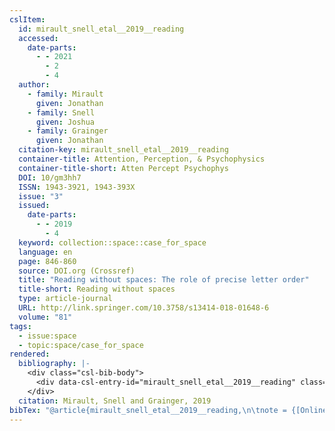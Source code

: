 ```yaml
---
cslItem:
  id: mirault_snell_etal__2019__reading
  accessed:
    date-parts:
      - - 2021
        - 2
        - 4
  author:
    - family: Mirault
      given: Jonathan
    - family: Snell
      given: Joshua
    - family: Grainger
      given: Jonathan
  citation-key: mirault_snell_etal__2019__reading
  container-title: Attention, Perception, & Psychophysics
  container-title-short: Atten Percept Psychophys
  DOI: 10/gm3hh7
  ISSN: 1943-3921, 1943-393X
  issue: "3"
  issued:
    date-parts:
      - - 2019
        - 4
  keyword: collection::space::case_for_space
  language: en
  page: 846-860
  source: DOI.org (Crossref)
  title: "Reading without spaces: The role of precise letter order"
  title-short: Reading without spaces
  type: article-journal
  URL: http://link.springer.com/10.3758/s13414-018-01648-6
  volume: "81"
tags:
  - issue:space
  - topic:space/case_for_space
rendered:
  bibliography: |-
    <div class="csl-bib-body">
      <div data-csl-entry-id="mirault_snell_etal__2019__reading" class="csl-entry">Mirault, J., Snell, J. and Grainger, J. 2019 “Reading without spaces: The role of precise letter order,” <i>Attention, Perception, &#38; Psychophysics</i>, 81(3), pp. 846–860. doi:10/gm3hh7.</div>
    </div>
  citation: Mirault, Snell and Grainger, 2019
bibTex: "@article{mirault_snell_etal__2019__reading,\n\tnote = {[Online; accessed 2021-02-04]},\n\tauthor = {Mirault, Jonathan and Snell, Joshua and Grainger, Jonathan},\n\tjournal = {Attention, Perception, & Psychophysics},\n\tnumber = {3},\n\tyear = {2019},\n\tmonth = {4},\n\tpages = {846--860},\n\ttitle = {Reading without spaces: The role of precise letter order},\n\thowpublished = {http://link.springer.com/10.3758/s13414-018-01648-6},\n\tvolume = {81},\n}\n\n"
---
```

